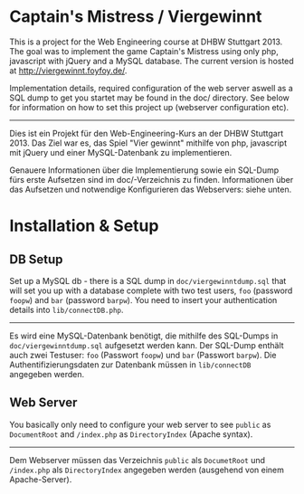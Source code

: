 Captain's Mistress / Viergewinnt
================================

This is a project for the Web Engineering course at DHBW Stuttgart 2013. The goal was to implement the game Captain's Mistress using only php, javascript with jQuery and a MySQL database. The current version is hosted at http://viergewinnt.foyfoy.de/.

Implementation details, required configuration of the web server aswell as a SQL dump to get you startet may be found in the doc/ directory. See below for information on how to set this project up (webserver configuration etc).

----------------------------

Dies ist ein Projekt für den Web-Engineering-Kurs an der DHBW Stuttgart 2013. Das Ziel war es, das Spiel "Vier gewinnt" mithilfe von php, javascript mit jQuery und einer MySQL-Datenbank zu implementieren.

Genauere Informationen über die Implementierung sowie ein SQL-Dump fürs erste Aufsetzen sind im doc/-Verzeichnis zu finden. Informationen über das Aufsetzen und notwendige Konfigurieren das Webservers: siehe unten.


Installation & Setup
====================

DB Setup
--------

Set up a MySQL db - there is a SQL dump in `doc/viergewinntdump.sql` that will set you up with a database complete with two test users, `foo` (password `foopw`) and `bar` (password `barpw`). You need to insert your authentication details into `lib/connectDB.php`.

----------------------------

Es wird eine MySQL-Datenbank benötigt, die mithilfe des SQL-Dumps in `doc/viergewinntdump.sql` aufgesetzt werden kann. Der SQL-Dump enthält auch zwei Testuser: `foo` (Passwort `foopw`) und `bar` (Passwort `barpw`). Die Authentifizierungsdaten zur Datenbank müssen in `lib/connectDB` angegeben werden.


Web Server
----------

You basically only need to configure your web server to see `public` as `DocumentRoot` and `/index.php` as `DirectoryIndex` (Apache syntax).

----------------------------

Dem Webserver müssen das Verzeichnis `public` als `DocumetRoot` und `/index.php` als `DirectoryIndex` angegeben werden (ausgehend von einem Apache-Server).


